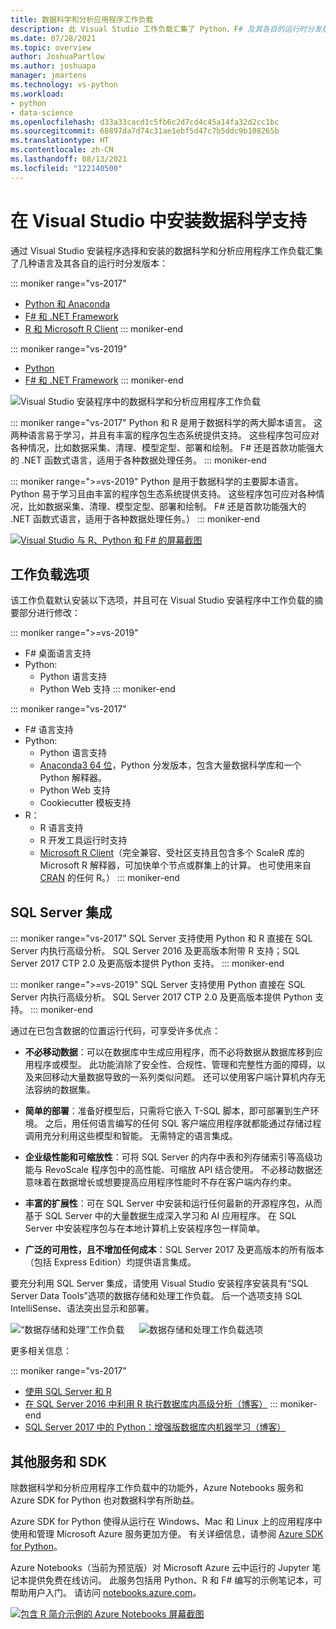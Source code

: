 ```yaml
---
title: 数据科学和分析应用程序工作负载
description: 此 Visual Studio 工作负载汇集了 Python、F# 及其各自的运行时分发版本，包括 Anaconda。 （R 也仅包含在 Visual Studio 2017 中。）
ms.date: 07/28/2021
ms.topic: overview
author: JoshuaPartlow
ms.author: joshuapa
manager: jmartens
ms.technology: vs-python
ms.workload:
- python
- data-science
ms.openlocfilehash: d33a33cacd1c5fb6c2d7cd4c45a14fa32d2cc1bc
ms.sourcegitcommit: 68897da7d74c31ae1ebf5d47c7b5ddc9b108265b
ms.translationtype: HT
ms.contentlocale: zh-CN
ms.lasthandoff: 08/13/2021
ms.locfileid: "122140500"
---
```

# <a name="install-data-science-support-in-visual-studio"></a>在 Visual Studio 中安装数据科学支持

通过 Visual Studio 安装程序选择和安装的数据科学和分析应用程序工作负载汇集了几种语言及其各自的运行时分发版本：

::: moniker range="vs-2017"
- [Python 和 Anaconda](../python/overview-of-python-tools-for-visual-studio.md)
- [F# 和 .NET Framework](/dotnet/fsharp/)
- [R 和 Microsoft R Client](../rtvs/index.md)
::: moniker-end

::: moniker range="vs-2019"
- [Python](../python/overview-of-python-tools-for-visual-studio.md)
- [F# 和 .NET Framework](/dotnet/fsharp/)
::: moniker-end

![Visual Studio 安装程序中的数据科学和分析应用程序工作负载](media/workload/data-science-workload.png)

::: moniker range="vs-2017"
Python 和 R 是用于数据科学的两大脚本语言。 这两种语言易于学习，并且有丰富的程序包生态系统提供支持。 这些程序包可应对各种情况，比如数据采集、清理、模型定型、部署和绘制。 F# 还是首款功能强大的 .NET 函数式语言，适用于各种数据处理任务。
::: moniker-end

::: moniker range=">=vs-2019"
Python 是用于数据科学的主要脚本语言。 Python 易于学习且由丰富的程序包生态系统提供支持。 这些程序包可应对各种情况，比如数据采集、清理、模型定型、部署和绘制。 F# 还是首款功能强大的 .NET 函数式语言，适用于各种数据处理任务。）
::: moniker-end

<!--Note link on the image because this one is large -->
[![Visual Studio 与 R、Python 和 F# 的屏幕截图](media/workload/data-science-workload-screens.png)](media/workload/data-science-workload-screens.png#lightbox)

## <a name="workload-options"></a>工作负载选项

该工作负载默认安装以下选项，并且可在 Visual Studio 安装程序中工作负载的摘要部分进行修改：

::: moniker range=">=vs-2019"
- F# 桌面语言支持
- Python:
  - Python 语言支持
  - Python Web 支持
::: moniker-end

::: moniker range="vs-2017"
- F# 语言支持
- Python:
  - Python 语言支持
  - [Anaconda3 64 位](https://anaconda.com)，Python 分发版本，包含大量数据科学库和一个 Python 解释器。
  - Python Web 支持
  - Cookiecutter 模板支持
- R：
  - R 语言支持
  - R 开发工具运行时支持
  - [Microsoft R Client](/machine-learning-server/r-client/what-is-microsoft-r-client)（完全兼容、受社区支持且包含多个 ScaleR 库的 Microsoft R 解释器，可加快单个节点或群集上的计算。 也可使用来自 [CRAN](https://cran.r-project.org/) 的任何 R。）
::: moniker-end

## <a name="sql-server-integration"></a>SQL Server 集成

::: moniker range="vs-2017"
SQL Server 支持使用 Python 和 R 直接在 SQL Server 内执行高级分析。 SQL Server 2016 及更高版本附带 R 支持；SQL Server 2017 CTP 2.0 及更高版本提供 Python 支持。
::: moniker-end

::: moniker range=">=vs-2019"
SQL Server 支持使用 Python 直接在 SQL Server 内执行高级分析。 SQL Server 2017 CTP 2.0 及更高版本提供 Python 支持。
::: moniker-end

通过在已包含数据的位置运行代码，可享受许多优点：

- **不必移动数据**：可以在数据库中生成应用程序，而不必将数据从数据库移到应用程序或模型。 此功能消除了安全性、合规性、管理和完整性方面的障碍，以及来回移动大量数据导致的一系列类似问题。 还可以使用客户端计算机内存无法容纳的数据集。

- **简单的部署**：准备好模型后，只需将它嵌入 T-SQL 脚本，即可部署到生产环境。 之后，用任何语言编写的任何 SQL 客户端应用程序就都能通过存储过程调用充分利用这些模型和智能。 无需特定的语言集成。

- **企业级性能和可缩放性**：可将 SQL Server 的内存中表和列存储索引等高级功能与 RevoScale 程序包中的高性能、可缩放 API 结合使用。 不必移动数据还意味着在数据增长或想要提高应用程序性能时不存在客户端内存约束。

- **丰富的扩展性**：可在 SQL Server 中安装和运行任何最新的开源程序包，从而基于 SQL Server 中的大量数据生成深入学习和 AI 应用程序。 在 SQL Server 中安装程序包与在本地计算机上安装程序包一样简单。

- **广泛的可用性，且不增加任何成本**：SQL Server 2017 及更高版本的所有版本（包括 Express Edition）均提供语言集成。

要充分利用 SQL Server 集成，请使用 Visual Studio 安装程序安装具有“SQL Server Data Tools”选项的数据存储和处理工作负载。 后一个选项支持 SQL IntelliSense、语法突出显示和部署。

![“数据存储和处理”工作负载](media/workload/data-storage-workload.png) &nbsp;&nbsp;&nbsp;&nbsp; ![数据存储和处理工作负载选项](media/workload/data-storage-workload-options.png)

更多相关信息：

::: moniker range="vs-2017"
- [使用 SQL Server 和 R](../rtvs/integrating-sql-server-with-r.md)
- [在 SQL Server 2016 中利用 R 执行数据库内高级分析（博客）](https://blogs.technet.microsoft.com/dataplatforminsider/2016/03/29/in-database-advanced-analytics-with-r-in-sql-server-2016/)
::: moniker-end
- [SQL Server 2017 中的 Python：增强版数据库内机器学习（博客）](https://blogs.technet.microsoft.com/dataplatforminsider/2017/04/19/python-in-sql-server-2017-enhanced-in-database-machine-learning/)

## <a name="additional-services-and-sdks"></a>其他服务和 SDK

除数据科学和分析应用程序工作负载中的功能外，Azure Notebooks 服务和 Azure SDK for Python 也对数据科学有所助益。

Azure SDK for Python 使得从运行在 Windows、Mac 和 Linux 上的应用程序中使用和管理 Microsoft Azure 服务更加方便。 有关详细信息，请参阅 [Azure SDK for Python](/azure/python/)。

Azure Notebooks（当前为预览版）对 Microsoft Azure 云中运行的 Jupyter 笔记本提供免费在线访问。 此服务包括用 Python、R 和 F# 编写的示例笔记本，可帮助用户入门。 请访问 [notebooks.azure.com](https://notebooks.azure.com/)。

<!--Note link on the image because this one is large -->
[![包含 R 简介示例的 Azure Notebooks 屏幕截图](media/workload/data-science-workload-notebooks.png)](media/workload/data-science-workload-notebooks.png#lightbox)
